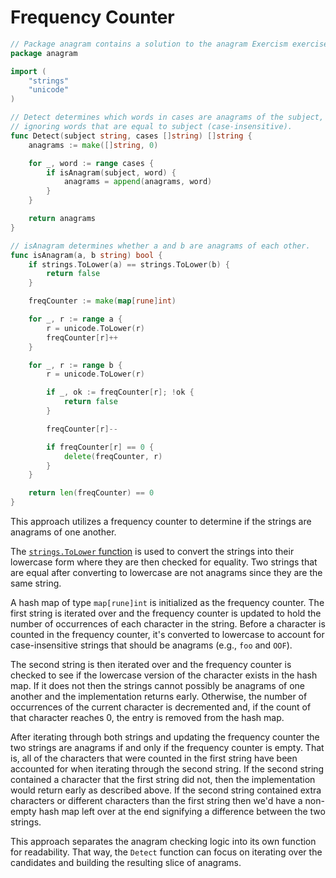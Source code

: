 # Frequency Counter

```go
// Package anagram contains a solution to the anagram Exercism exercise.
package anagram

import (
	"strings"
	"unicode"
)

// Detect determines which words in cases are anagrams of the subject,
// ignoring words that are equal to subject (case-insensitive).
func Detect(subject string, cases []string) []string {
	anagrams := make([]string, 0)

	for _, word := range cases {
		if isAnagram(subject, word) {
			anagrams = append(anagrams, word)
		}
	}

	return anagrams
}

// isAnagram determines whether a and b are anagrams of each other.
func isAnagram(a, b string) bool {
	if strings.ToLower(a) == strings.ToLower(b) {
		return false
	}

	freqCounter := make(map[rune]int)

	for _, r := range a {
		r = unicode.ToLower(r)
		freqCounter[r]++
	}

	for _, r := range b {
		r = unicode.ToLower(r)

		if _, ok := freqCounter[r]; !ok {
			return false
		}

		freqCounter[r]--

		if freqCounter[r] == 0 {
			delete(freqCounter, r)
		}
	}

	return len(freqCounter) == 0
}
```

This approach utilizes a frequency counter to determine if the strings are
anagrams of one another.

The [`strings.ToLower` function][strings.ToLower] is used to convert the strings
into their lowercase form where they are then checked for equality. Two strings
that are equal after converting to lowercase are not anagrams since they are the
same string.

A hash map of type `map[rune]int` is initialized as the frequency counter. The
first string is iterated over and the frequency counter is updated to hold the
number of occurrences of each character in the string. Before a character is
counted in the frequency counter, it's converted to lowercase to account for
case-insensitive strings that should be anagrams (e.g., `foo` and `OOF`).

The second string is then iterated over and the frequency counter is checked to
see if the lowercase version of the character exists in the hash map. If it does
not then the strings cannot possibly be anagrams of one another and the
implementation returns early. Otherwise, the number of occurrences of the current
character is decremented and, if the count of that character reaches 0, the
entry is removed from the hash map.

After iterating through both strings and updating the frequency counter the two
strings are anagrams if and only if the frequency counter is empty. That is, all
of the characters that were counted in the first string have been accounted for
when iterating through the second string. If the second string contained a
character that the first string did not, then the implementation would return
early as described above. If the second string contained extra characters or
different characters than the first string then we'd have a non-empty hash map
left over at the end signifying a difference between the two strings.

This approach separates the anagram checking logic into its own function for
readability. That way, the `Detect` function can focus on iterating over the
candidates and building the resulting slice of anagrams.

[strings.ToLower]: https://pkg.go.dev/strings#ToLower
